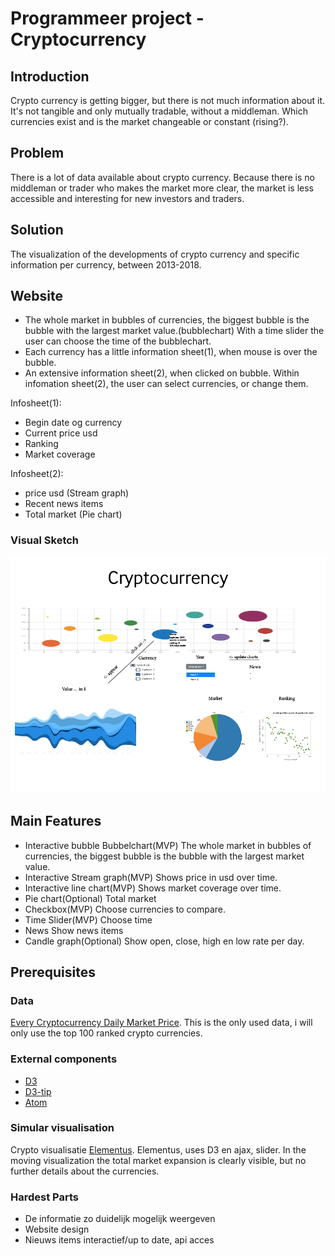 # Programmeer project - Cryptocurrency


## Introduction
Crypto currency is getting bigger, but there is not much information about it. It's not tangible and only mutually tradable, without a middleman. Which currencies exist and is the market changeable or constant (rising?).

## Problem
There is a lot of data available about crypto currency. Because there is no middleman or trader who makes the market more clear, the market is less accessible and interesting for new investors and traders.

## Solution
The visualization of the developments of crypto currency and specific information per currency, between 2013-2018.

## Website
+ The whole market in bubbles of currencies, the biggest bubble is the bubble with the largest market value.(bubblechart)
  With a time slider the user can choose the time of the bubblechart.
+ Each currency has a little information sheet(1), when mouse is over the bubble.
+ An extensive information sheet(2), when clicked on bubble.
  Within infomation sheet(2), the user can select currencies, or change them.



Infosheet(1):
+ Begin date og currency
+ Current price usd
+ Ranking
+ Market coverage


Infosheet(2):
+ price usd (Stream graph)
+ Recent news items
+ Total market (Pie chart)

### Visual Sketch
![sketch](doc/website_design.png)

## Main Features
+ Interactive bubble Bubbelchart(MVP)
The whole market in bubbles of currencies, the biggest bubble is the bubble with the largest market value.
+ Interactive Stream graph(MVP)
Shows price in usd over time.
+ Interactive line chart(MVP)
Shows market coverage over time.
+ Pie chart(Optional)
Total market
+ Checkbox(MVP)
Choose currencies to compare.
+ Time Slider(MVP)
Choose time
+ News
Show news items
+ Candle graph(Optional)
Show open, close, high en low rate per day.

## Prerequisites
### Data
[Every Cryptocurrency Daily Market Price](https://www.kaggle.com/jessevent/all-crypto-currencies/kernels). This is the only used data, i will only use the top 100 ranked crypto currencies.

### External components
- [D3](https://d3js.org/)
- [D3-tip](https://github.com/Caged/d3-tip)
- [Atom](atom.io)

### Simular visualisation
Crypto visualisatie [Elementus](https://elementus.io/token-sales-history). Elementus, uses D3 en ajax, slider.  In the moving visualization the total market expansion is clearly visible, but no further details about the currencies.


### Hardest Parts
+ De informatie zo duidelijk mogelijk weergeven
+ Website design
+ Nieuws items interactief/up to date, api acces

